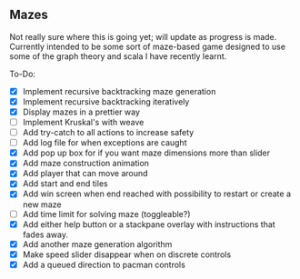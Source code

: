## Mazes

Not really sure where this is going yet; will update as progress is made. Currently intended to be some sort of maze-based game designed to use some of the graph theory and scala I have recently learnt.

To-Do:
- [x] Implement recursive backtracking maze generation
- [x] Implement recursive backtracking iteratively
- [x] Display mazes in a prettier way
- [ ] Implement Kruskal's with weave
- [ ] Add try-catch to all actions to increase safety
- [ ] Add log file for when exceptions are caught
- [x] Add pop up box for if you want maze dimensions more than slider
- [x] Add maze construction animation
- [x] Add player that can move around
- [x] Add start and end tiles
- [x] Add win screen when end reached with possibility to restart or create a new maze
- [ ] Add time limit for solving maze (toggleable?)
- [x] Add either help button or a stackpane overlay with instructions that fades away.
- [x] Add another maze generation algorithm
- [x] Make speed slider disappear when on discrete controls
- [x] Add a queued direction to pacman controls